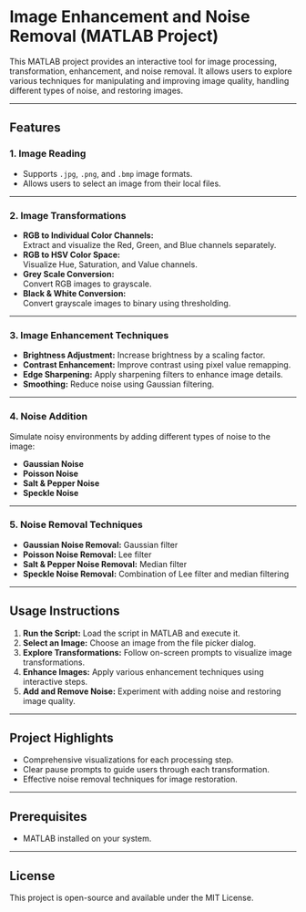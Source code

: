 # **Image Enhancement and Noise Removal (MATLAB Project)**  

This MATLAB project provides an interactive tool for image processing, transformation, enhancement, and noise removal. It allows users to explore various techniques for manipulating and improving image quality, handling different types of noise, and restoring images.  

---

## **Features**  

### 1. **Image Reading**  
- Supports `.jpg`, `.png`, and `.bmp` image formats.
- Allows users to select an image from their local files.  

---

### 2. **Image Transformations**  
- **RGB to Individual Color Channels:**  
  Extract and visualize the Red, Green, and Blue channels separately.  
- **RGB to HSV Color Space:**  
  Visualize Hue, Saturation, and Value channels.  
- **Grey Scale Conversion:**  
  Convert RGB images to grayscale.  
- **Black & White Conversion:**  
  Convert grayscale images to binary using thresholding.  

---

### 3. **Image Enhancement Techniques**  
- **Brightness Adjustment:** Increase brightness by a scaling factor.  
- **Contrast Enhancement:** Improve contrast using pixel value remapping.  
- **Edge Sharpening:** Apply sharpening filters to enhance image details.  
- **Smoothing:** Reduce noise using Gaussian filtering.  

---

### 4. **Noise Addition**  
Simulate noisy environments by adding different types of noise to the image:  
- **Gaussian Noise**  
- **Poisson Noise**  
- **Salt & Pepper Noise**  
- **Speckle Noise**  

---

### 5. **Noise Removal Techniques**  
- **Gaussian Noise Removal:** Gaussian filter  
- **Poisson Noise Removal:** Lee filter  
- **Salt & Pepper Noise Removal:** Median filter  
- **Speckle Noise Removal:** Combination of Lee filter and median filtering  

---

## **Usage Instructions**  
1. **Run the Script:** Load the script in MATLAB and execute it.  
2. **Select an Image:** Choose an image from the file picker dialog.  
3. **Explore Transformations:** Follow on-screen prompts to visualize image transformations.  
4. **Enhance Images:** Apply various enhancement techniques using interactive steps.  
5. **Add and Remove Noise:** Experiment with adding noise and restoring image quality.  

---

## **Project Highlights**  
- Comprehensive visualizations for each processing step.  
- Clear pause prompts to guide users through each transformation.  
- Effective noise removal techniques for image restoration.  

---

## **Prerequisites**  
- MATLAB installed on your system.  

---

## **License**  
This project is open-source and available under the MIT License.  
